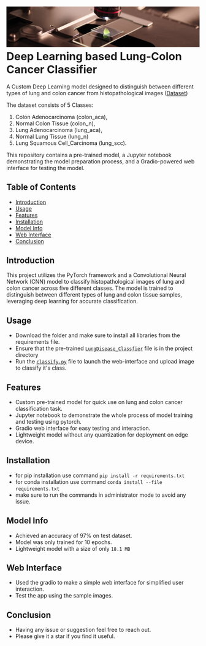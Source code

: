 # ![Lung-Colon Cancer Classifier Logo](https://github.com/Ghost-141/Lung_Colon_Cancer_Classification_with_CNN/blob/4da74f5ff48f53ea66caa5df22ef501ccaeb8120/cover%20image.jpeg) Deep Learning based Lung-Colon Cancer Classifier
 
A Custom Deep Learning model designed to distinguish between different types of lung and colon cancer from histopathological images ([Dataset](https://www.kaggle.com/datasets/andrewmvd/lung-and-colon-cancer-histopathological-images)) 

The dataset consists of 5 Classes:
1. Colon Adenocarcinoma (colon_aca), 
2. Normal Colon Tissue (colon_n),
3. Lung Adenocarcinoma (lung_aca),
4. Normal Lung Tissue (lung_n)
5. Lung Squamous Cell_Carcinoma (lung_scc).

This repository contains a pre-trained model, a Jupyter notebook demonstrating the model preparation process, and a Gradio-powered web interface for testing the model.

## Table of Contents
- [Introduction](#introduction)
- [Usage](#usage)
- [Features](#features)
- [Installation](#installation)
- [Model Info](#model-training)
- [Web Interface](#web-interface)
- [Conclusion](#conclusion)

## Introduction
This project utilizes the PyTorch framework and a Convolutional Neural Network (CNN) model to classify histopathological images of lung and colon cancer across five different classes. The model is trained to distinguish between different types of lung and colon tissue samples, leveraging deep learning for accurate classification.

## Usage
- Download the folder and make sure to install all libraries from the requirements file.
- Ensure that the pre-trained [`LungDisease_Classfier`](LungDisease_Classifier.pth) file is in the project directory
- Run the [`classify.py`](classify.py) file to launch the web-interface and upload image to classify it's class.
   
## Features
- Custom pre-trained model for quick use on  lung and colon cancer classification task.
- Jupyter notebook to demonstrate the whole process of model training and testing using pytorch.
- Gradio web interface for easy testing and interaction.
- Lightweight model without any quantization for deployment on edge device.   

## Installation
- for pip installation use command `pip install -r requirements.txt`
- for conda installation use command `conda install --file requirements.txt`
- make sure to run the commands in administrator mode to avoid any issue.
## Model Info
- Achieved an accuracy of 97% on test dataset.
- Model was only trained for 10 epochs.
- Lightweight model with a size of only `18.1 MB` 

## Web Interface
- Used the gradio to make a simple web interface for simplified user interaction.
- Test the app using the sample images.

## Conclusion
- Having any issue or suggestion feel free to reach out.
- Please give it a star if you find it useful.


